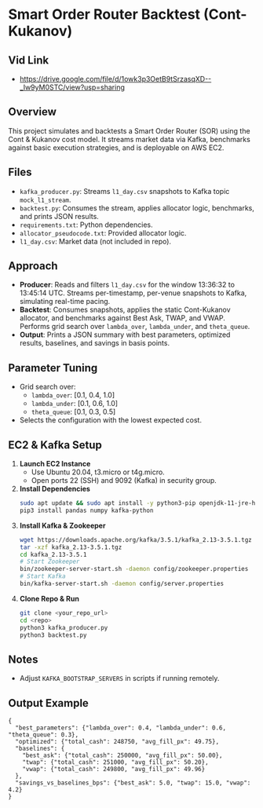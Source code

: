 # Smart Order Router Backtest (Cont-Kukanov)
## Vid Link
- https://drive.google.com/file/d/1owk3p3OetB9tSrzasqXD--_Iw9yM0STC/view?usp=sharing
## Overview
This project simulates and backtests a Smart Order Router (SOR) using the Cont & Kukanov cost model. It streams market data via Kafka, benchmarks against basic execution strategies, and is deployable on AWS EC2.

## Files
- `kafka_producer.py`: Streams `l1_day.csv` snapshots to Kafka topic `mock_l1_stream`.
- `backtest.py`: Consumes the stream, applies allocator logic, benchmarks, and prints JSON results.
- `requirements.txt`: Python dependencies.
- `allocator_pseudocode.txt`: Provided allocator logic.
- `l1_day.csv`: Market data (not included in repo).

## Approach
- **Producer**: Reads and filters `l1_day.csv` for the window 13:36:32 to 13:45:14 UTC. Streams per-timestamp, per-venue snapshots to Kafka, simulating real-time pacing.
- **Backtest**: Consumes snapshots, applies the static Cont-Kukanov allocator, and benchmarks against Best Ask, TWAP, and VWAP. Performs grid search over `lambda_over`, `lambda_under`, and `theta_queue`.
- **Output**: Prints a JSON summary with best parameters, optimized results, baselines, and savings in basis points.

## Parameter Tuning
- Grid search over:
  - `lambda_over`: [0.1, 0.4, 1.0]
  - `lambda_under`: [0.1, 0.6, 1.0]
  - `theta_queue`: [0.1, 0.3, 0.5]
- Selects the configuration with the lowest expected cost.

## EC2 & Kafka Setup
1. **Launch EC2 Instance**
   - Use Ubuntu 20.04, t3.micro or t4g.micro.
   - Open ports 22 (SSH) and 9092 (Kafka) in security group.
2. **Install Dependencies**
   ```sh
   sudo apt update && sudo apt install -y python3-pip openjdk-11-jre-headless
   pip3 install pandas numpy kafka-python
   ```
3. **Install Kafka & Zookeeper**
   ```sh
   wget https://downloads.apache.org/kafka/3.5.1/kafka_2.13-3.5.1.tgz
   tar -xzf kafka_2.13-3.5.1.tgz
   cd kafka_2.13-3.5.1
   # Start Zookeeper
   bin/zookeeper-server-start.sh -daemon config/zookeeper.properties
   # Start Kafka
   bin/kafka-server-start.sh -daemon config/server.properties
   ```
4. **Clone Repo & Run**
   ```sh
   git clone <your_repo_url>
   cd <repo>
   python3 kafka_producer.py
   python3 backtest.py
   ```

## Notes
- Adjust `KAFKA_BOOTSTRAP_SERVERS` in scripts if running remotely.

## Output Example
```
{
  "best_parameters": {"lambda_over": 0.4, "lambda_under": 0.6, "theta_queue": 0.3},
  "optimized": {"total_cash": 248750, "avg_fill_px": 49.75},
  "baselines": {
    "best_ask": {"total_cash": 250000, "avg_fill_px": 50.00},
    "twap": {"total_cash": 251000, "avg_fill_px": 50.20},
    "vwap": {"total_cash": 249800, "avg_fill_px": 49.96}
  },
  "savings_vs_baselines_bps": {"best_ask": 5.0, "twap": 15.0, "vwap": 4.2}
}
``` 